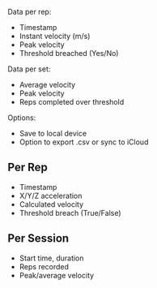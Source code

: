 Data per rep:
- Timestamp
- Instant velocity (m/s)
- Peak velocity
- Threshold breached (Yes/No)

Data per set:
- Average velocity
- Peak velocity
- Reps completed over threshold 

Options:
- Save to local device
- Option to export .csv or sync to iCloud

## Per Rep
- Timestamp
- X/Y/Z acceleration
- Calculated velocity
- Threshold breach (True/False)

## Per Session
- Start time, duration
- Reps recorded
- Peak/average velocity
